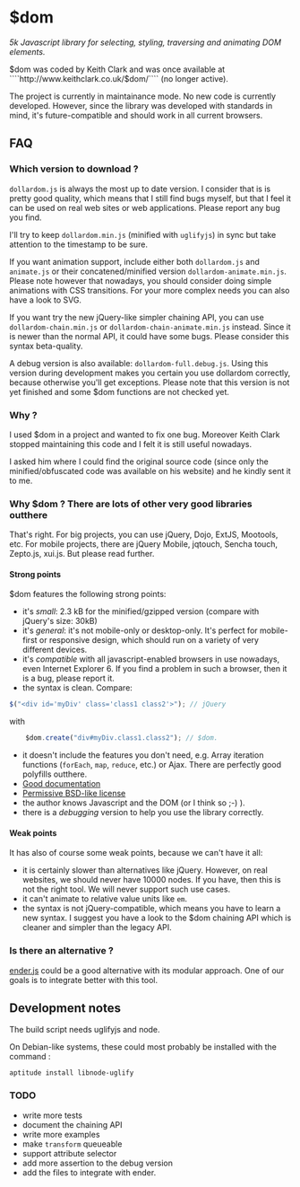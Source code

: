 $dom
====
_5k Javascript library for selecting, styling, traversing and animating DOM elements._

$dom was coded by Keith Clark and was once available at ````http://www.keithclark.co.uk/$dom/```` (no longer active).

The project is currently in maintainance mode. No new code is currently
developed. However, since the library was developed with standards in mind,
it's future-compatible and should work in all current browsers.

FAQ
---

### Which version to download ?

`dollardom.js` is always the most up to date version. I consider that is
is pretty good quality, which means that I still find bugs myself, but
that I feel it can be used on real web sites or web applications. Please
report any bug you find.

I'll try to keep `dollardom.min.js` (minified with `uglifyjs`) in sync but
take attention to the timestamp to be sure.

If you want animation support, include either both `dollardom.js` and `animate.js`
or their concatened/minified version `dollardom-animate.min.js`.
Please note however that nowadays, you should consider doing simple
animations with CSS transitions. For your more complex needs you can also
have a look to SVG.

If you want try the new jQuery-like simpler chaining API, you can use
`dollardom-chain.min.js` or `dollardom-chain-animate.min.js` instead.
Since it is newer than the normal API, it
could have some bugs. Please consider this syntax beta-quality.

A debug version is also available: `dollardom-full.debug.js`. Using this
version during development makes you certain you use dollardom
correctly, because otherwise you'll get exceptions.
Please note that this version is not yet finished and some
$dom functions are not checked yet.

### Why ?
I used $dom in a project and wanted to fix one bug. Moreover Keith Clark
 stopped maintaining this code and I felt it is still useful nowadays.

I asked him where I could find the original source code
(since only the minified/obfuscated code was available on
his website) and he kindly sent it to me.

### Why $dom ? There are lots of other very good libraries outthere

That's right. For big projects, you can use jQuery, Dojo, ExtJS, Mootools,
etc. For mobile projects, there are jQuery Mobile, jqtouch, Sencha touch,
Zepto.js, xui.js. But please read further.

#### Strong points

$dom features the following strong points:

* it's _small_: 2.3 kB for the minified/gzipped version (compare with
jQuery's size: 30kB)
* it's _general_: it's not mobile-only or desktop-only. It's perfect for
mobile-first or responsive design, which should run on a variety of 
very different devices.
* it's _compatible_ with all javascript-enabled browsers in use nowadays,
even Internet Explorer 6. If you find a problem in such a browser, then
it is a bug, please report it.
* the syntax is clean. Compare:

```javascript
$("<div id='myDiv' class='class1 class2'>"); // jQuery
```

with

```javascript
    $dom.create("div#myDiv.class1.class2"); // $dom.
```

* it doesn't include the features you don't need, e.g. Array iteration
functions (`forEach`, `map`, `reduce`, etc.) or Ajax. There are perfectly
good polyfills outthere.
* [Good documentation](http://julienw.github.com/dollardom/doc)
* [Permissive BSD-like license](https://github.com/julienw/dollardom/blob/master/LICENSE)
* the author knows Javascript and the DOM (or I think so ;-) ).
* there is a _debugging_ version to help you use the library correctly.

#### Weak points

It has also of course some weak points, because we can't have it all:

* it is certainly slower than alternatives like jQuery. However, on
real websites, we should never have 10000 nodes. If you have, then this
is not the right tool. We will never support such use cases.
* it can't animate to relative value units like `em`.
* the syntax is not jQuery-compatible, which means you have to learn
a new syntax. I suggest you have a look to the $dom chaining API
which is cleaner and simpler than the legacy API.

### Is there an alternative ?
[ender.js](http://enderjs.com/) could be a good alternative with its
modular approach. One of our goals is to integrate better with this tool.

Development notes
---
The build script needs uglifyjs and node.

On Debian-like systems, these could most probably
be installed with the command :

    aptitude install libnode-uglify

### TODO

* write more tests
* document the chaining API
* write more examples
* make `transform` queueable
* support attribute selector
* add more assertion to the debug version
* add the files to integrate with ender.

